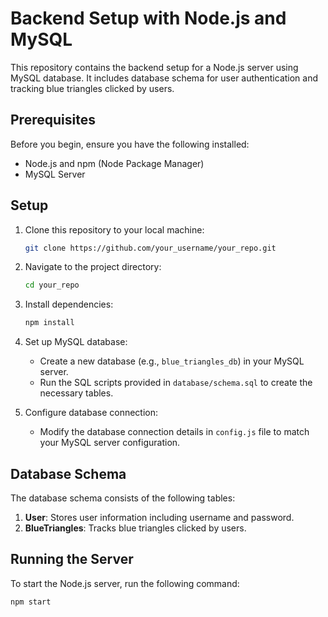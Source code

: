 # Backend Setup with Node.js and MySQL

This repository contains the backend setup for a Node.js server using MySQL database. It includes database schema for user authentication and tracking blue triangles clicked by users.

## Prerequisites

Before you begin, ensure you have the following installed:

- Node.js and npm (Node Package Manager)
- MySQL Server

## Setup

1. Clone this repository to your local machine:

    ```bash
    git clone https://github.com/your_username/your_repo.git
    ```

2. Navigate to the project directory:

    ```bash
    cd your_repo
    ```

3. Install dependencies:

    ```bash
    npm install
    ```

4. Set up MySQL database:

    - Create a new database (e.g., `blue_triangles_db`) in your MySQL server.
    - Run the SQL scripts provided in `database/schema.sql` to create the necessary tables.

5. Configure database connection:

    - Modify the database connection details in `config.js` file to match your MySQL server configuration.

## Database Schema

The database schema consists of the following tables:

1. **User**: Stores user information including username and password.
2. **BlueTriangles**: Tracks blue triangles clicked by users.

## Running the Server

To start the Node.js server, run the following command:

```bash
npm start
